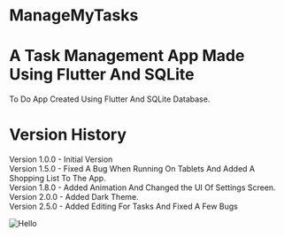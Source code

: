 # ManageMyTasks

A Task Management App Made Using Flutter And SQLite
=======
To Do App Created Using Flutter And SQLite Database.<br />


Version History
=======
Version 1.0.0 - Initial Version <br />
Version 1.5.0 - Fixed A Bug When Running On Tablets And Added A Shopping List To The App. <br />
Version 1.8.0 - Added Animation And Changed the UI Of Settings Screen. <br />
Version 2.0.0 - Added Dark Theme. <br />
Version 2.5.0 - Added Editing For Tasks And Fixed A Few Bugs


![Hello](http://url/to/img.png)


